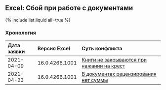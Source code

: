 ## Excel: Сбой при работе с документами

{% include list.liquid all=true %}


### Хронология

|Дата заявки|Версия Excel|Суть конфликта
|:--- |:--- |:--- 
|2021-04-09|16.0.4266.1001|[Книги не закрываются при нажании на крест](book-does-not-close)
|2021-04-23|16.0.4266.1001|[В документах рецензирования нет суммы](empty-amount-in-docs)

